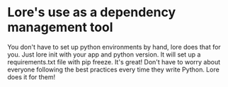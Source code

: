 # Lore's use as a dependency management tool

You don't have to set up python environments by hand, lore does that for you.  Just lore init with your app and python version.  It will set up a requirements.txt file with pip freeze.  It's great!  Don't have to worry about everyone following the best practices every time they write Python.  Lore does it for them!
